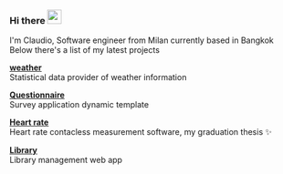 ### Hi there  <img src="https://media.giphy.com/media/hvRJCLFzcasrR4ia7z/giphy.gif" width="25px">

I'm Claudio, Software engineer from Milan currently based in Bangkok <br>
Below there's a list of my latest projects

<p align="left">
<a href="https://github.com/roma-claudio/weather">
<strong>
weather
</strong>
</a>
<br>
Statistical data provider of weather information
</p>

<p align="left">
<a href="https://github.com/roma-claudio/Questionnaire">
<strong>
Questionnaire
</strong>
</a>
<br>
Survey application dynamic template
</p>

<p align="left">
<a href="https://github.com/roma-claudio/Heart-rate">
<strong>
Heart rate
</strong>
</a>
<br>
Heart rate contacless measurement software, my graduation thesis ✨
</p>

<p align="left">
<a href="https://github.com/roma-claudio/Library">
<strong>
Library
</strong>
</a>
<br>
Library management web app
</p>

<!--<a href="https://www.linkedin.com/in/claudio-roma-98168b163/">
  <img align="left" alt="Claudio's LinkedIn" width="22px" src="https://cdn.jsdelivr.net/npm/simple-icons@v3/icons/linkedin.svg" />
</a>-->
